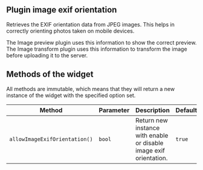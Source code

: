 ## Plugin image exif orientation

Retrieves the EXIF orientation data from JPEG images. This helps in correctly orienting photos taken on mobile devices.

The Image preview plugin uses this information to show the correct preview. The Image transform plugin uses this
information to transform the image before uploading it to the server.

## Methods of the widget

All methods are immutable, which means that they will return a new instance of the widget with the specified option set.

| Method                        | Parameter | Description                                                        | Default |
|-------------------------------|-----------|--------------------------------------------------------------------|---------|
| `allowImageExifOrientation()` | `bool`    | Return new instance with enable or disable image exif orientation. | `true`  |
